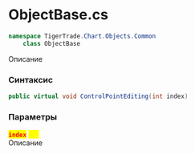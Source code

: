 
# ObjectBase.cs
```csharp
namespace TigerTrade.Chart.Objects.Common  
    class ObjectBase
```

Описание

### Синтаксис
```csharp
public virtual void ControlPointEditing(int index)
```

### Параметры
<mark style="color:red;">**`index`**</mark> <mark style="color:yellow;">`int`</mark>  
 Описание  
  

                    
                    